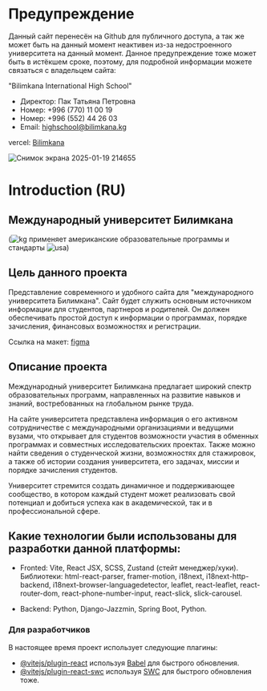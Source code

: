 # Предупреждение

Данный сайт перенесён на Github для публичного доступа, а так же может быть на данный момент неактивен из-за недостроенного университета на данный момент. Данное предупреждение тоже может быть в истёкшем сроке, поэтому, для подробной информации можете связаться с владельцем сайта:

"Bilimkana International High School"
- Директор: Пак Татьяна Петровна
- Hoмep: +996 (770) 11 00 19
- Hoмep: +996 (552) 44 26 03
- Email: highschool@bilimkana.kg

vercel: [Bilimkana](https://gitlab.geeks.kg/go-project/go-project_frontend.git)

![Снимок экрана 2025-01-19 214655](https://github.com/user-attachments/assets/296bd380-353b-4bb6-9e2b-945595b0c70a)

# Introduction (RU)

## Международный университет Билимкана
(![kg](https://github.com/user-attachments/assets/37377991-cf72-4745-a5d3-9748dd58c3e5) применяет американские образовательные программы и стандарты ![usa](https://github.com/user-attachments/assets/0d67b1dc-711f-4ca4-b43e-92b1dd7cb748))

## Цель данного проекта

Представление современного и удобного сайта для "международного университета Билимкана". Сайт будет служить основным источником информации для студентов, партнеров и родителей. 
Он должен обеспечивать простой доступ к информации о программах, порядке зачисления, финансовых возможностях и регистрации.

Ссылка на макет: [figma](https://www.figma.com/design/ceJLpl4B5IvxqsIotFprjv/Geeks-Pro-5.0---%D0%91%D0%B8%D0%BB%D0%B8%D0%BC%D0%BA%D0%B0%D0%BD%D0%B0?node-id=0-1&p=f&t=x2L1axHnD53BLo9o-0)

## Описание проекта

Международный университет Билимкана предлагает широкий спектр образовательных программ, направленных на развитие навыков и знаний, востребованных на глобальном рынке труда.

На сайте университета представлена информация о его активном сотрудничестве с международными организациями и ведущими вузами, что открывает для студентов возможности участия в обменных программах и совместных исследовательских проектах. Также можно найти сведения о студенческой жизни, возможностях для стажировок, а также об истории создания университета, его задачах, миссии и порядке зачисления студентов.

Университет стремится создать динамичное и поддерживающее сообщество, в котором каждый студент может реализовать свой потенциал и добиться успеха как в академической, так и в профессиональной сфере.

## Какие технологии были использованы для разработки данной платформы:

- Fronted: Vite, React JSX, SCSS, Zustand (стейт менеджер/хуки). Библиотеки: html-react-parser, framer-motion, i18next, i18next-http-backend, i18next-browser-languagedetector, leaflet, react-leaflet, react-router-dom, react-phone-number-input, react-slick, slick-carousel.

- Backend: Python, Django-Jazzmin, Spring Boot, Python.

### Для разработчиков

В настоящее время проект использует следующие плагины:

- [@vitejs/plugin-react](https://github.com/vitejs/vite-plugin-react/blob/main/packages/plugin-react/README.md) используя [Babel](https://babeljs.io/) для быстрого обновления.
- [@vitejs/plugin-react-swc](https://github.com/vitejs/vite-plugin-react-swc) используя [SWC](https://swc.rs/) для быстрого обновления тоже.
